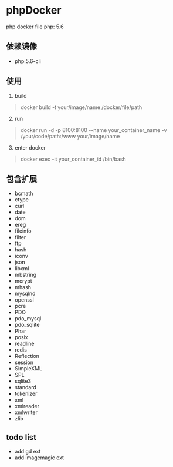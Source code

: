 # phpDocker
php docker file
php: 5.6

  ## 依赖镜像
  - php:5.6-cli

  ## 使用
1. build
> docker build -t your/image/name /docker/file/path
2. run
> docker run -d -p 8100:8100 --name your_container_name -v /your/code/path:/www your/image/name
3. enter docker
> docker exec -it your_container_id /bin/bash
  ## 包含扩展


- bcmath
- ctype
- curl
- date
- dom
- ereg
- fileinfo
- filter
- ftp
- hash
- iconv
- json
- libxml
- mbstring
- mcrypt
- mhash
- mysqlnd
- openssl
- pcre
- PDO
- pdo_mysql
- pdo_sqlite
- Phar
- posix
- readline
- redis
- Reflection
- session
- SimpleXML
- SPL
- sqlite3
- standard
- tokenizer
- xml
- xmlreader
- xmlwriter
- zlib

## todo list
- add gd ext
- add imagemagic ext
